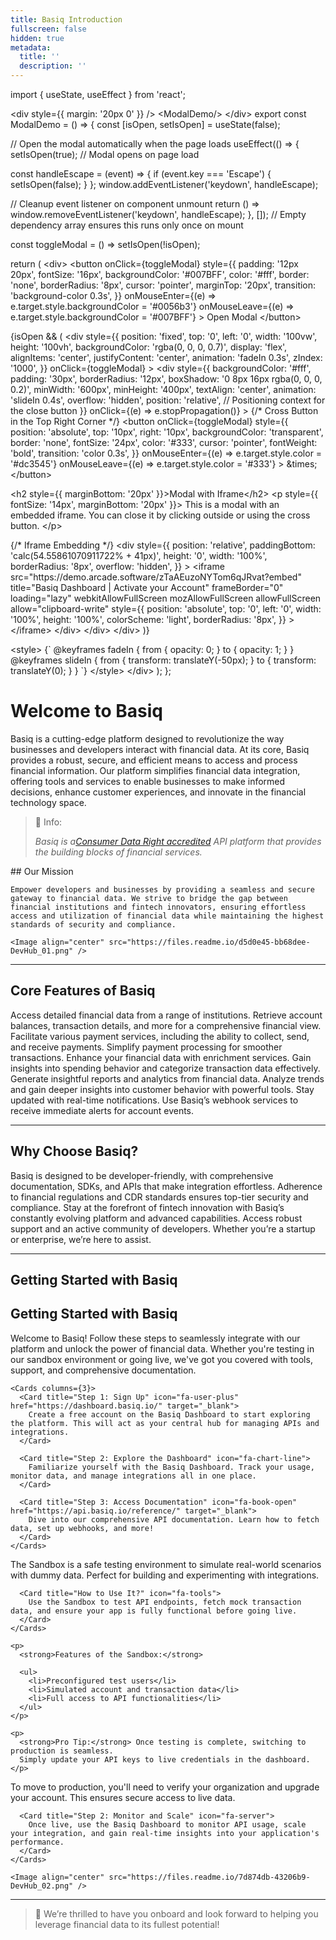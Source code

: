 ```yaml
---
title: Basiq Introduction
fullscreen: false
hidden: true
metadata:
  title: ''
  description: ''
---
```

import \{ useState, useEffect } from 'react';

\<div style=\{\{ margin: '20px 0' }} />
&#x9;\<ModalDemo/>
\</div>
export const ModalDemo = () => \{
&#x20; const \[isOpen, setIsOpen] = useState(false);

&#x20; // Open the modal automatically when the page loads
&#x20; useEffect(() => \{
&#x20;   setIsOpen(true);  // Modal opens on page load

&#x20;   const handleEscape = (event) => \{
&#x20;     if (event.key === 'Escape') \{
&#x20;       setIsOpen(false);
&#x20;     }
&#x20;   };
&#x20;   window\.addEventListener('keydown', handleEscape);

&#x20;   // Cleanup event listener on component unmount
&#x20;   return () => window\.removeEventListener('keydown', handleEscape);
&#x20; }, \[]); // Empty dependency array ensures this runs only once on mount

&#x20; const toggleModal = () => setIsOpen(!isOpen);

&#x20; return (
&#x20;   \<div>
&#x20;     \<button
&#x20;       onClick=\{toggleModal}
&#x20;       style=\{\{
&#x20;         padding: '12px 20px',
&#x20;         fontSize: '16px',
&#x20;         backgroundColor: '#007BFF',
&#x20;         color: '#fff',
&#x20;         border: 'none',
&#x20;         borderRadius: '8px',
&#x20;         cursor: 'pointer',
&#x20;         marginTop: '20px',
&#x20;         transition: 'background-color 0.3s',
&#x20;       }}
&#x20;       onMouseEnter=\{(e) => e.target.style.backgroundColor = '#0056b3'}
&#x20;       onMouseLeave=\{(e) => e.target.style.backgroundColor = '#007BFF'}
&#x20;     \>
&#x20;       Open Modal
&#x20;     \</button>

&#x20;     \{isOpen && (
&#x20;       \<div
&#x20;         style=\{\{
&#x20;           position: 'fixed',
&#x20;           top: '0',
&#x20;           left: '0',
&#x20;           width: '100vw',
&#x20;           height: '100vh',
&#x20;           backgroundColor: 'rgba(0, 0, 0, 0.7)',
&#x20;           display: 'flex',
&#x20;           alignItems: 'center',
&#x20;           justifyContent: 'center',
&#x20;           animation: 'fadeIn 0.3s',
&#x20;           zIndex: '1000',
&#x20;         }}
&#x20;         onClick=\{toggleModal}
&#x20;       \>
&#x20;         \<div
&#x20;           style=\{\{
&#x20;             backgroundColor: '#fff',
&#x20;             padding: '30px',
&#x20;             borderRadius: '12px',
&#x20;             boxShadow: '0 8px 16px rgba(0, 0, 0, 0.2)',
&#x20;             minWidth: '600px',
&#x20;             minHeight: '400px',
&#x20;             textAlign: 'center',
&#x20;             animation: 'slideIn 0.4s',
&#x20;             overflow: 'hidden',
&#x20;             position: 'relative', // Positioning context for the close button
&#x20;           }}
&#x20;           onClick=\{(e) => e.stopPropagation()}
&#x20;         \>
&#x20;           \{/\* Cross Button in the Top Right Corner \*/}
&#x20;           \<button
&#x20;             onClick=\{toggleModal}
&#x20;             style=\{\{
&#x20;               position: 'absolute',
&#x20;               top: '10px',
&#x20;               right: '10px',
&#x20;               backgroundColor: 'transparent',
&#x20;               border: 'none',
&#x20;               fontSize: '24px',
&#x20;               color: '#333',
&#x20;               cursor: 'pointer',
&#x20;               fontWeight: 'bold',
&#x20;               transition: 'color 0.3s',
&#x20;             }}
&#x20;             onMouseEnter=\{(e) => e.target.style.color = '#dc3545'}
&#x20;             onMouseLeave=\{(e) => e.target.style.color = '#333'}
&#x20;           \>
&#x20;             \&times;
&#x20;           \</button>

&#x20;           \<h2 style=\{\{ marginBottom: '20px' }}>Modal with Iframe\</h2>
&#x20;           \<p style=\{\{ fontSize: '14px', marginBottom: '20px' }}>
&#x20;             This is a modal with an embedded iframe. You can close it by clicking outside or using the cross button.
&#x20;           \</p>

&#x20;           \{/\* Iframe Embedding \*/}
&#x20;           \<div
&#x20;             style=\{\{
&#x20;               position: 'relative',
&#x20;               paddingBottom: 'calc(54.55861070911722% + 41px)',
&#x20;               height: '0',
&#x20;               width: '100%',
&#x20;               borderRadius: '8px',
&#x20;               overflow: 'hidden',
&#x20;             }}
&#x20;           \>
&#x20;             \<iframe
&#x20;               src="https\://demo.arcade.software/zTaAEuzoNYTom6qJRvat?embed"
&#x20;               title="Basiq Dashboard | Activate your Account"
&#x20;               frameBorder="0"
&#x20;               loading="lazy"
&#x20;               webkitAllowFullScreen
&#x20;               mozAllowFullScreen
&#x20;               allowFullScreen
&#x20;               allow="clipboard-write"
&#x20;               style=\{\{
&#x20;                 position: 'absolute',
&#x20;                 top: '0',
&#x20;                 left: '0',
&#x20;                 width: '100%',
&#x20;                 height: '100%',
&#x20;                 colorScheme: 'light',
&#x20;                 borderRadius: '8px',
&#x20;               }}
&#x20;             \>\</iframe>
&#x20;           \</div>
&#x20;         \</div>
&#x20;       \</div>
&#x20;     )}

&#x20;     \<style>
&#x20;       \{\`
&#x20;         @keyframes fadeIn \{
&#x20;           from \{ opacity: 0; }
&#x20;           to \{ opacity: 1; }
&#x20;         }
&#x20;         @keyframes slideIn \{
&#x20;           from \{ transform: translateY(-50px); }
&#x20;           to \{ transform: translateY(0); }
&#x20;         }
&#x20;       \`}
&#x20;     \</style>
&#x20;   \</div>
&#x20; );
};

# Welcome to Basiq

Basiq is a cutting-edge platform designed to revolutionize the way businesses and developers interact with financial data. At its core, Basiq provides a robust, secure, and efficient means to access and process financial information. Our platform simplifies financial data integration, offering tools and services to enable businesses to make informed decisions, enhance customer experiences, and innovate in the financial technology space.

> 📘 Info:
>
> *Basiq is a[Consumer Data Right accredited](https://www.basiq.io/blog/basiq-launches-cdr-data-holder-and-data-recipient-solution/) API platform that provides the building blocks of financial services.*

<Columns layout="auto">
  <Column>
    ## Our Mission

    Empower developers and businesses by providing a seamless and secure gateway to financial data. We strive to bridge the gap between financial institutions and fintech innovators, ensuring effortless access and utilization of financial data while maintaining the highest standards of security and compliance.
  </Column>

  <Column>
    <p />

    <Image align="center" src="https://files.readme.io/d5d0e45-bb68dee-DevHub_01.png" />
  </Column>
</Columns>

***

## Core Features of Basiq

<Cards columns={3}>
  <Card title="Financial Data Services" icon="fa-database">
    Access detailed financial data from a range of institutions. Retrieve account balances, transaction details, and more for a comprehensive financial view.
  </Card>

  <Card title="Payment Services" icon="fa-credit-card">
    Facilitate various payment services, including the ability to collect, send, and receive payments. Simplify payment processing for smoother transactions.
  </Card>

  <Card title="Data Enrichment Services" icon="fa-chart-bar">
    Enhance your financial data with enrichment services. Gain insights into spending behavior and categorize transaction data effectively.
  </Card>

  <Card title="Reporting Services" icon="fa-file-alt">
    Generate insightful reports and analytics from financial data. Analyze trends and gain deeper insights into customer behavior with powerful tools.
  </Card>

  <Card title="Webhooks & Real-time Notifications" icon="fa-bell">
    Stay updated with real-time notifications. Use Basiq’s webhook services to receive immediate alerts for account events.
  </Card>
</Cards>

***

## Why Choose Basiq?

<Cards columns={2}>
  <Card title="Ease of Integration" icon="fa-code">
    Basiq is designed to be developer-friendly, with comprehensive documentation, SDKs, and APIs that make integration effortless.
  </Card>

  <Card title="Compliance and Security" icon="fa-shield-alt">
    Adherence to financial regulations and <Glossary>CDR</Glossary> standards ensures top-tier security and compliance.
  </Card>

  <Card title="Innovative Solutions" icon="fa-lightbulb">
    Stay at the forefront of fintech innovation with Basiq’s constantly evolving platform and advanced capabilities.
  </Card>

  <Card title="Support and Community" icon="fa-users">
    Access robust support and an active community of developers. Whether you’re a startup or enterprise, we’re here to assist.
  </Card>
</Cards>

***

## Getting Started with Basiq

## Getting Started with Basiq

<Tabs>
  <Tab title="Overview">
    Welcome to Basiq! Follow these steps to seamlessly integrate with our platform and unlock the power of financial data. Whether you're testing in our sandbox environment or going live, we've got you covered with tools, support, and comprehensive documentation.

    <Cards columns={3}>
      <Card title="Step 1: Sign Up" icon="fa-user-plus" href="https://dashboard.basiq.io/" target="_blank">
        Create a free account on the Basiq Dashboard to start exploring the platform. This will act as your central hub for managing APIs and integrations.
      </Card>

      <Card title="Step 2: Explore the Dashboard" icon="fa-chart-line">
        Familiarize yourself with the Basiq Dashboard. Track your usage, monitor data, and manage integrations all in one place.
      </Card>

      <Card title="Step 3: Access Documentation" icon="fa-book-open" href="https://api.basiq.io/reference/" target="_blank">
        Dive into our comprehensive API documentation. Learn how to fetch data, set up webhooks, and more!
      </Card>
    </Cards>
  </Tab>

  <Tab title="Sandbox Environment">
    <Cards columns={2}>
      <Card title="What is the Sandbox?" icon="fa-flask">
        The Sandbox is a safe testing environment to simulate real-world scenarios with dummy data. Perfect for building and experimenting with integrations.
      </Card>

      <Card title="How to Use It?" icon="fa-tools">
        Use the Sandbox to test API endpoints, fetch mock transaction data, and ensure your app is fully functional before going live.
      </Card>
    </Cards>

    <p>
      <strong>Features of the Sandbox:</strong>

      <ul>
        <li>Preconfigured test users</li>
        <li>Simulated account and transaction data</li>
        <li>Full access to API functionalities</li>
      </ul>
    </p>

    <p>
      <strong>Pro Tip:</strong> Once testing is complete, switching to production is seamless.
      Simply update your API keys to live credentials in the dashboard.
    </p>
  </Tab>

  <Tab title="Moving to Production">
    <Cards columns={2}>
      <Card title="Step 1: Upgrade Your Account" icon="fa-rocket">
        To move to production, you'll need to verify your organization and upgrade your account. This ensures secure access to live data.
      </Card>

      <Card title="Step 2: Monitor and Scale" icon="fa-server">
        Once live, use the Basiq Dashboard to monitor API usage, scale your integration, and gain real-time insights into your application's performance.
      </Card>
    </Cards>

    <Image align="center" src="https://files.readme.io/7d874db-43206b9-DevHub_02.png" />
  </Tab>
</Tabs>

***

> 📘 We’re thrilled to have you onboard and look forward to helping you leverage financial data to its fullest potential!